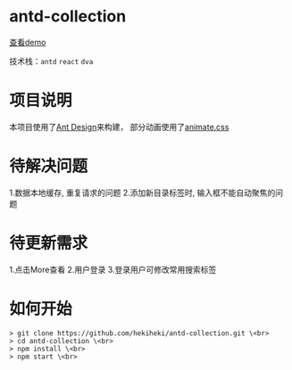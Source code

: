 # antd-collection 

[查看demo](http://www.hekibun.com/collection)

技术栈：`antd` `react` `dva`

# 项目说明

本项目使用了[Ant Design](https://ant.design/index-cn)来构建，
部分动画使用了[animate.css](https://daneden.github.io/animate.css/)

# 待解决问题

1.数据本地缓存, 重复请求的问题
2.添加新目录标签时, 输入框不能自动聚焦的问题

# 待更新需求

1.点击More查看
2.用户登录
3.登录用户可修改常用搜索标签

# 如何开始

	> git clone https://github.com/hekiheki/antd-collection.git \<br>  
	> cd antd-collection \<br>  
	> npm install \<br>  
	> npm start \<br>
	



